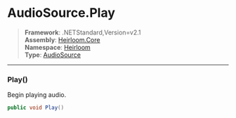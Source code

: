 # AudioSource.Play

> **Framework**: .NETStandard,Version=v2.1  
> **Assembly**: [Heirloom.Core][0]  
> **Namespace**: [Heirloom][0]  
> **Type**: [AudioSource][1]

--------------------------------------------------------------------------------

### Play()

Begin playing audio.

```cs
public void Play()
```

[0]: ../Heirloom.Core.md
[1]: Heirloom.AudioSource.md

